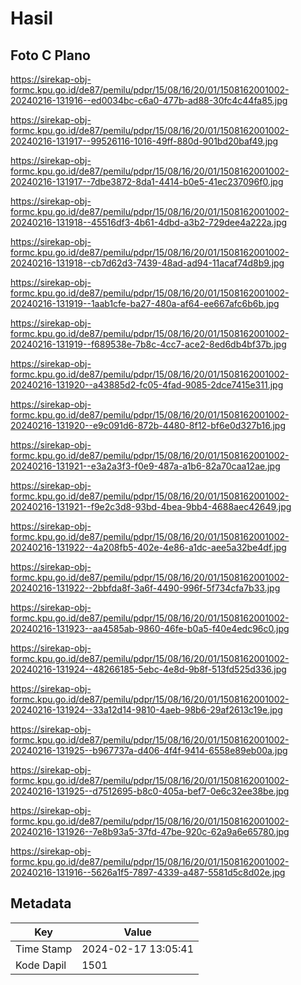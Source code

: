 # Hasil

## Foto C Plano

https://sirekap-obj-formc.kpu.go.id/de87/pemilu/pdpr/15/08/16/20/01/1508162001002-20240216-131916--ed0034bc-c6a0-477b-ad88-30fc4c44fa85.jpg

https://sirekap-obj-formc.kpu.go.id/de87/pemilu/pdpr/15/08/16/20/01/1508162001002-20240216-131917--99526116-1016-49ff-880d-901bd20baf49.jpg

https://sirekap-obj-formc.kpu.go.id/de87/pemilu/pdpr/15/08/16/20/01/1508162001002-20240216-131917--7dbe3872-8da1-4414-b0e5-41ec237096f0.jpg

https://sirekap-obj-formc.kpu.go.id/de87/pemilu/pdpr/15/08/16/20/01/1508162001002-20240216-131918--45516df3-4b61-4dbd-a3b2-729dee4a222a.jpg

https://sirekap-obj-formc.kpu.go.id/de87/pemilu/pdpr/15/08/16/20/01/1508162001002-20240216-131918--cb7d62d3-7439-48ad-ad94-11acaf74d8b9.jpg

https://sirekap-obj-formc.kpu.go.id/de87/pemilu/pdpr/15/08/16/20/01/1508162001002-20240216-131919--1aab1cfe-ba27-480a-af64-ee667afc6b6b.jpg

https://sirekap-obj-formc.kpu.go.id/de87/pemilu/pdpr/15/08/16/20/01/1508162001002-20240216-131919--f689538e-7b8c-4cc7-ace2-8ed6db4bf37b.jpg

https://sirekap-obj-formc.kpu.go.id/de87/pemilu/pdpr/15/08/16/20/01/1508162001002-20240216-131920--a43885d2-fc05-4fad-9085-2dce7415e311.jpg

https://sirekap-obj-formc.kpu.go.id/de87/pemilu/pdpr/15/08/16/20/01/1508162001002-20240216-131920--e9c091d6-872b-4480-8f12-bf6e0d327b16.jpg

https://sirekap-obj-formc.kpu.go.id/de87/pemilu/pdpr/15/08/16/20/01/1508162001002-20240216-131921--e3a2a3f3-f0e9-487a-a1b6-82a70caa12ae.jpg

https://sirekap-obj-formc.kpu.go.id/de87/pemilu/pdpr/15/08/16/20/01/1508162001002-20240216-131921--f9e2c3d8-93bd-4bea-9bb4-4688aec42649.jpg

https://sirekap-obj-formc.kpu.go.id/de87/pemilu/pdpr/15/08/16/20/01/1508162001002-20240216-131922--4a208fb5-402e-4e86-a1dc-aee5a32be4df.jpg

https://sirekap-obj-formc.kpu.go.id/de87/pemilu/pdpr/15/08/16/20/01/1508162001002-20240216-131922--2bbfda8f-3a6f-4490-996f-5f734cfa7b33.jpg

https://sirekap-obj-formc.kpu.go.id/de87/pemilu/pdpr/15/08/16/20/01/1508162001002-20240216-131923--aa4585ab-9860-46fe-b0a5-f40e4edc96c0.jpg

https://sirekap-obj-formc.kpu.go.id/de87/pemilu/pdpr/15/08/16/20/01/1508162001002-20240216-131924--48266185-5ebc-4e8d-9b8f-513fd525d336.jpg

https://sirekap-obj-formc.kpu.go.id/de87/pemilu/pdpr/15/08/16/20/01/1508162001002-20240216-131924--33a12d14-9810-4aeb-98b6-29af2613c19e.jpg

https://sirekap-obj-formc.kpu.go.id/de87/pemilu/pdpr/15/08/16/20/01/1508162001002-20240216-131925--b967737a-d406-4f4f-9414-6558e89eb00a.jpg

https://sirekap-obj-formc.kpu.go.id/de87/pemilu/pdpr/15/08/16/20/01/1508162001002-20240216-131925--d7512695-b8c0-405a-bef7-0e6c32ee38be.jpg

https://sirekap-obj-formc.kpu.go.id/de87/pemilu/pdpr/15/08/16/20/01/1508162001002-20240216-131926--7e8b93a5-37fd-47be-920c-62a9a6e65780.jpg

https://sirekap-obj-formc.kpu.go.id/de87/pemilu/pdpr/15/08/16/20/01/1508162001002-20240216-131916--5626a1f5-7897-4339-a487-5581d5c8d02e.jpg


## Metadata

| Key        | Value               |
| ---------- | ------------------- |
| Time Stamp | 2024-02-17 13:05:41 |
| Kode Dapil | 1501                |



